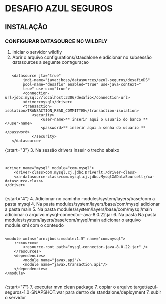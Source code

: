 # DESAFIO AZUL SEGUROS

## INSTALAÇÃO

### CONFIGURAR DATASOURCE NO WILDFLY
1. Iniciar o servidor wildfly
1. Abrir o arquivo configurations/standalone e adicionar no subsessão datasources a seguinte configuração
   
<pre><code>
   &lt;datasource jta="true" 
        jndi-name="java:jboss/datasources/azul-seguros/desafioDS" 
        pool-name="desafio" enabled="true" use-java-context="
        true" use-ccm="true"&gt;
        &lt;connection-url&gt;jdbc:mysql://localhost:3306/desafio&lt;/connection-url&gt;
        &lt;driver&gt;mysql&lt;/driver&gt;
        &lt;transaction-isolation&gt;TRANSACTION_READ_COMMITTED&lt;/transaction-isolation&gt;
            &lt;security&gt;
                &lt;user-name&gt;** inserir aqui o usuario do banco **&lt;/user-name&gt;
                &lt;password&gt;** inserir aqui a senha do usuario **&lt;/password&gt;
            &lt;/security&gt;    
   &lt;/datasource&gt;
</code></pre>

{:start="3"}
3. Na sessão drivers inserir o trecho abaixo 
<pre><code>

&lt;driver name="mysql" module="com.mysql"&gt;
    &lt;driver-class&gt;com.mysql.cj.jdbc.Driverlt;/driver-class&gt;
    &lt;xa-datasource-class&gt;com.mysql.cj.jdbc.MysqlXADataSourcelt;/xa-datasource-class&gt;
&lt;/driver&gt;

</code></pre>
{:start="4"}
4. Adicionar no caminho modules/system/layers/base/com a pasta mysql
4. Na pasta modules/system/layers/base/com/mysql adicionar  a pasta main
5. Na pasta modules/system/layers/base/com/mysql/main adicionar o arquivo mysql-connector-java-8.0.22.jar
6. Na pasta Na pasta modules/system/layers/base/com/mysql/main adicionar o arquivo module.xml com o conteudo

<pre><code>
&lt;module xmlns="urn:jboss:module:1.5" name="com.mysql"&gt;
    &lt;resources&gt;
        &lt;resource-root path="mysql-connector-java-8.0.22.jar" /&gt;
    &lt;/resources&gt;
    &lt;dependencies&gt;
        &lt;module name="javax.api"/&gt;
        &lt;module name="javax.transaction.api"/&gt;
    &lt;/dependencies&gt;
&lt;/module>

</code></pre>

{:start="7"}
7. executar mvn clean package
7. copiar o arquivo target/azul-seguros-1.0-SNAPSHOT.war para dentro de standalone/deployment
7. subir o servidor
